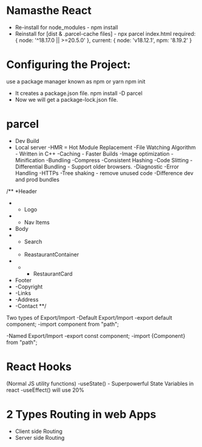 # Namasthe React
- Re-install for node_modules - npm install
- Reinstall for [dist & .parcel-cache files] - npx parcel index.html
  required: { node: '^18.17.0 || >=20.5.0' },
  current: { node: 'v18.12.1', npm: '8.19.2' }

# Configuring the Project: 
use a package manager known as npm or yarn
npm init
 - It creates a package.json file.
npm install -D parcel
 - Now we will get a package-lock.json file.

# parcel

- Dev Build
- Local server
  -HMR = Hot Module Replacement
  -File Watching Algorithm - Written in C++
  -Caching - Faster Builds
  -Image optimization
  -Minification
  -Bundling
  -Compress
  -Consistent Hashing
  -Code Slitting
  -Differential Bundling - Support older browsers.
  -Diagnostic
  -Error Handling
  -HTTPs
  -Tree shaking - remove unused code
  -Difference dev and prod bundles

/\*\*
\*Header

- - Logo
- - Nav Items
- Body
- - Search
- - ReastaurantContainer
- - - RestaurantCard
- Footer
- -Copyright
- -Links
- -Address
- -Contact
  \*\*/

Two types of Export/Import
-Default Export/Import
-export default component;
-import component from "path";

-Named Export/Import
-export const component;
-import {Component} from "path";


# React Hooks
(Normal JS utility functions)
-useState()  -  Superpowerful State Variables in react
-useEffect()   will use 20%

# 2 Types Routing in web Apps
 - Client side Routing
 - Server side Routing


 
